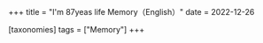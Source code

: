 +++
title = "I'm 87yeas life Memory（English）"
date = 2022-12-26

[taxonomies]
tags = ["Memory"]
+++ 